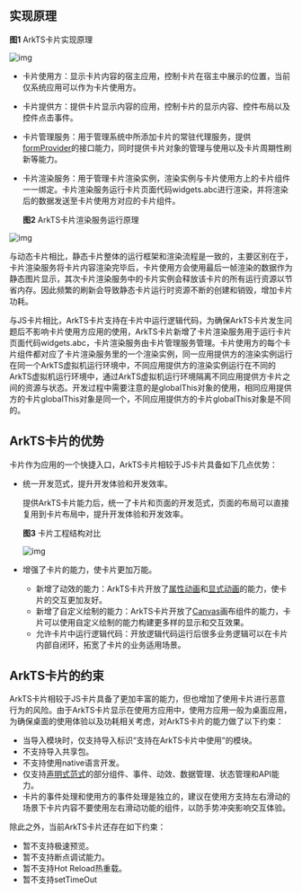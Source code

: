 ## 实现原理

**图1** ArkTS卡片实现原理

![img](https://luckly007.oss-cn-beijing.aliyuncs.com/uPic/0000000000011111111.20241101135015.28066154838638018892277102898872:50001231000000:2800:037D6B9D5127515F81568C9A6D10B411A4A89D2CAE78E08358DED1860D8A1309.jpeg)

- 卡片使用方：显示卡片内容的宿主应用，控制卡片在宿主中展示的位置，当前仅系统应用可以作为卡片使用方。

- 卡片提供方：提供卡片显示内容的应用，控制卡片的显示内容、控件布局以及控件点击事件。

- 卡片管理服务：用于管理系统中所添加卡片的常驻代理服务，提供[formProvider](https://developer.huawei.com/consumer/cn/doc/harmonyos-references-V5/js-apis-app-form-formprovider-V5)的接口能力，同时提供卡片对象的管理与使用以及卡片周期性刷新等能力。

- 卡片渲染服务：用于管理卡片渲染实例，渲染实例与卡片使用方上的卡片组件一一绑定。卡片渲染服务运行卡片页面代码widgets.abc进行渲染，并将渲染后的数据发送至卡片使用方对应的卡片组件。

  **图2** ArkTS卡片渲染服务运行原理

![img](https://luckly007.oss-cn-beijing.aliyuncs.com/uPic/0000000000011111111.20241101135015.34127881179432720158580727933339:50001231000000:2800:B77F3E8892FFABA9422F893B716AE5C38B40E102BEB4FE95AC240F3CBCCF88D9.png)

与动态卡片相比，静态卡片整体的运行框架和渲染流程是一致的，主要区别在于，卡片渲染服务将卡片内容渲染完毕后，卡片使用方会使用最后一帧渲染的数据作为静态图片显示，其次卡片渲染服务中的卡片实例会释放该卡片的所有运行资源以节省内存。因此频繁的刷新会导致静态卡片运行时资源不断的创建和销毁，增加卡片功耗。

与JS卡片相比，ArkTS卡片支持在卡片中运行逻辑代码，为确保ArkTS卡片发生问题后不影响卡片使用方应用的使用，ArkTS卡片新增了卡片渲染服务用于运行卡片页面代码widgets.abc，卡片渲染服务由卡片管理服务管理。卡片使用方的每个卡片组件都对应了卡片渲染服务里的一个渲染实例，同一应用提供方的渲染实例运行在同一个ArkTS虚拟机运行环境中，不同应用提供方的渲染实例运行在不同的ArkTS虚拟机运行环境中，通过ArkTS虚拟机运行环境隔离不同应用提供方卡片之间的资源与状态。开发过程中需要注意的是globalThis对象的使用，相同应用提供方的卡片globalThis对象是同一个，不同应用提供方的卡片globalThis对象是不同的。

## ArkTS卡片的优势

卡片作为应用的一个快捷入口，ArkTS卡片相较于JS卡片具备如下几点优势：

- 统一开发范式，提升开发体验和开发效率。

  提供ArkTS卡片能力后，统一了卡片和页面的开发范式，页面的布局可以直接复用到卡片布局中，提升开发体验和开发效率。

  **图3** 卡片工程结构对比

  ![img](https://luckly007.oss-cn-beijing.aliyuncs.com/uPic/0000000000011111111.20241101135015.87502317300662209972072644809900:50001231000000:2800:BA884B40EAD38F6FC0168B0F0B9FCBFB4773BA0E03F541B516DB0111CC57C5BC.png)

- 增强了卡片的能力，使卡片更加万能。

  - 新增了动效的能力：ArkTS卡片开放了[属性动画](https://developer.huawei.com/consumer/cn/doc/harmonyos-references-V5/ts-animatorproperty-V5)和[显式动画](https://developer.huawei.com/consumer/cn/doc/harmonyos-references-V5/ts-explicit-animation-V5)的能力，使卡片的交互更加友好。
  - 新增了自定义绘制的能力：ArkTS卡片开放了[Canvas](https://developer.huawei.com/consumer/cn/doc/harmonyos-references-V5/ts-components-canvas-canvas-V5)画布组件的能力，卡片可以使用自定义绘制的能力构建更多样的显示和交互效果。
  - 允许卡片中运行逻辑代码：开放逻辑代码运行后很多业务逻辑可以在卡片内部自闭环，拓宽了卡片的业务适用场景。

## ArkTS卡片的约束

ArkTS卡片相较于JS卡片具备了更加丰富的能力，但也增加了使用卡片进行恶意行为的风险。由于ArkTS卡片显示在使用方应用中，使用方应用一般为桌面应用，为确保桌面的使用体验以及功耗相关考虑，对ArkTS卡片的能力做了以下约束：

- 当导入模块时，仅支持导入标识“支持在ArkTS卡片中使用”的模块。
- 不支持导入共享包。
- 不支持使用native语言开发。
- 仅支持[声明式范式](https://developer.huawei.com/consumer/cn/doc/harmonyos-guides-V5/arkts-ui-development-overview-V5)的部分组件、事件、动效、数据管理、状态管理和API能力。
- 卡片的事件处理和使用方的事件处理是独立的，建议在使用方支持左右滑动的场景下卡片内容不要使用左右滑动功能的组件，以防手势冲突影响交互体验。

除此之外，当前ArkTS卡片还存在如下约束：

- 暂不支持极速预览。
- 暂不支持断点调试能力。
- 暂不支持Hot Reload热重载。
- 暂不支持setTimeOut